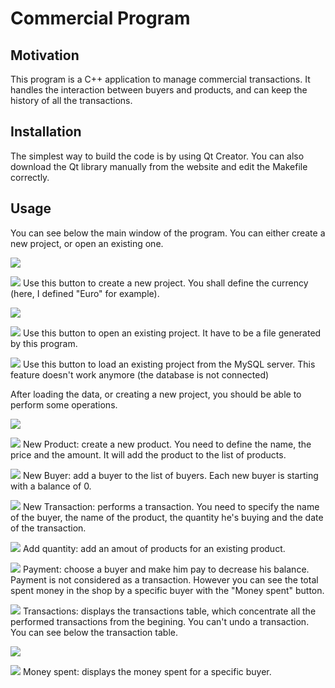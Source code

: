 # Commercial Program

## Motivation
This program is a C++ application to manage commercial transactions.
It handles the interaction between buyers and products, and can keep the history of all the transactions. 

## Installation

The simplest way to build the code is by using Qt Creator. You can also download the Qt library manually from the website and edit the Makefile correctly.

## Usage

You can see below the main window of the program. You can either create a new project, or open an existing one.

<img src="https://user-images.githubusercontent.com/69756617/205748445-1a408a35-2e52-44ea-9a05-35d87155b0a4.PNG"/>


<img src="https://user-images.githubusercontent.com/69756617/205748880-9874e17e-55c9-4bbf-a95e-ccab7261dd10.png"/> Use this button to create a new project. You shall define the currency (here, I defined "Euro" for example).

<img src="https://user-images.githubusercontent.com/69756617/205748470-376ae427-704a-4a85-bb86-7a90332078f2.PNG"/>

<img src="https://user-images.githubusercontent.com/69756617/205751360-a9f39090-21f2-4e91-9046-d22ff7a25dd5.png"/> Use this button to open an existing project. It have to be a file generated by this program.

<img src="https://user-images.githubusercontent.com/69756617/205751351-414222c6-b847-4da2-87ff-e7f4f5185771.png"/> Use this button to load an existing project from the MySQL server. This feature doesn't work anymore (the database is not connected)

After loading the data, or creating a new project, you should be able to perform some operations.

<img src="https://user-images.githubusercontent.com/69756617/205748457-444077c3-41c7-4170-a70a-df1ada4b5ac8.PNG"/>

<img src="https://user-images.githubusercontent.com/69756617/205752107-ca8ea374-bda7-4011-9853-f586734c4109.png"/> New Product: create a new product. You need to define the name, the price and the amount. It will add the product to the list of products.

<img src="https://user-images.githubusercontent.com/69756617/205752121-bdb1810d-86e9-46ee-a89f-90eae795733b.png"/> New Buyer: add a buyer to the list of buyers. Each new buyer is starting with a balance of 0.

<img src="https://user-images.githubusercontent.com/69756617/205752136-9b341025-d0e6-4f19-b8e1-3abb29eb6770.png"/> New Transaction: performs a transaction. You need to specify the name of the buyer, the name of the product, the quantity he's buying and the date of the transaction.

<img src="https://user-images.githubusercontent.com/69756617/205752153-77769836-0a4c-4408-bc90-db5da3b24688.png"/> Add quantity: add an amout of products for an existing product.

<img src="https://user-images.githubusercontent.com/69756617/205752162-b6631ad4-587d-4d04-b52e-54eb3bad9dc8.png"/> Payment: choose a buyer and make him pay to decrease his balance. Payment is not considered as a transaction. However you can see the total spent money in the shop by a specific buyer with the "Money spent" button.

<img src="https://user-images.githubusercontent.com/69756617/205752204-c066d67e-89f4-4262-b122-e6d677ad5c59.png"/> Transactions: displays the transactions table, which concentrate all the performed transactions from the begining. You can't undo a transaction.
You can see below the transaction table.

<img src="https://user-images.githubusercontent.com/69756617/205748481-dcb405ce-16ce-41dd-a99b-9c024f3544d0.PNG"/>

<img src="https://user-images.githubusercontent.com/69756617/205752222-2ccca064-52c6-4315-a108-8c8eb9f886ae.png"/> Money spent: displays the money spent for a specific buyer.
